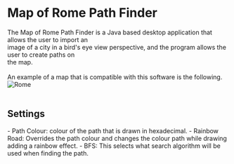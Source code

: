 # Map of Rome Path Finder
The Map of Rome Path Finder is a Java based desktop application that allows the user to import an <br>
image of a city in a bird's eye view perspective, and the program allows the user to create paths on <br>
the map. <br>
<br>
An example of a map that is compatible with this software is the following.<br>
![Rome](src/main/resources/images/rome.jpg) <br>
<br>
<h2> Settings </h2>
- Path Colour: colour of the path that is drawn in hexadecimal.
- Rainbow Road: Overrides the path colour and changes the colour path while drawing adding a rainbow effect.
- BFS: This selects what search algorithm will be used when finding the path.